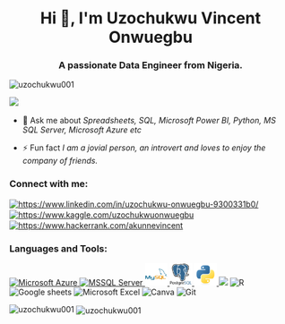 <h1 align="center">Hi 👋, I'm Uzochukwu Vincent Onwuegbu</h1>
<h3 align="center">A passionate Data Engineer from Nigeria.</h3>

<p align="left"> <img src="https://komarev.com/ghpvc/?username=uzochukwu001&label=Profile%20views&color=0e75b6&style=flat" alt="uzochukwu001" /> </p>

<img src="https://internetofbusiness.com/wp-content/uploads/2016/02/big-data-opportunity-300x146.jpg" width="500px">


- 💬 Ask me about *Spreadsheets, SQL, Microsoft Power BI, Python, MS SQL Server, Microsoft Azure etc*

- ⚡ Fun fact *I am a jovial person, an introvert and loves to enjoy the company of friends.*

<h3 align="left">Connect with me:</h3>
<p align="left">
<a href="https://linkedin.com/in/https://www.linkedin.com/in/uzochukwu-onwuegbu-9300331b0/" target="blank"><img align="center" src="https://raw.githubusercontent.com/rahuldkjain/github-profile-readme-generator/master/src/images/icons/Social/linked-in-alt.svg" alt="https://www.linkedin.com/in/uzochukwu-onwuegbu-9300331b0/" height="30" width="40" /></a>
<a href="https://kaggle.com/https://www.kaggle.com/uzochukwuonwuegbu" target="blank"><img align="center" src="https://raw.githubusercontent.com/rahuldkjain/github-profile-readme-generator/master/src/images/icons/Social/kaggle.svg" alt="https://www.kaggle.com/uzochukwuonwuegbu" height="30" width="40" /></a>
<a href="https://www.hackerrank.com/https://www.hackerrank.com/akunnevincent" target="blank"><img align="center" src="https://raw.githubusercontent.com/rahuldkjain/github-profile-readme-generator/master/src/images/icons/Social/hackerrank.svg" alt="https://www.hackerrank.com/akunnevincent" height="30" width="40" /></a>
</p>

<h3 align="left">Languages and Tools:</h3>
<p align="left"> <a href="https://azure.microsoft.com/en-in/" target="_blank" rel="noreferrer"> <img src="https://www.vectorlogo.zone/logos/microsoft_azure/microsoft_azure-icon.svg" alt="Microsoft Azure" width="40" height="40"/> </a> <a href="https://www.microsoft.com/en-us/sql-server" target="_blank" rel="noreferrer"> <img src="https://www.svgrepo.com/show/303229/microsoft-sql-server-logo.svg" alt="MSSQL Server" width="40" height="40"/> </a> <a href="https://www.mysql.com/" target="_blank" rel="noreferrer"> <img src="https://raw.githubusercontent.com/devicons/devicon/master/icons/mysql/mysql-original-wordmark.svg" alt="mysql" width="40" height="40"/> </a> <a href="https://www.postgresql.org" target="_blank" rel="noreferrer"> <img src="https://raw.githubusercontent.com/devicons/devicon/master/icons/postgresql/postgresql-original-wordmark.svg" alt="postgresql" width="40" height="40"/> </a> <a href="https://www.python.org" target="_blank" rel="noreferrer"> <img src="https://raw.githubusercontent.com/devicons/devicon/master/icons/python/python-original.svg" alt="python" width="40" height="40"/> </a> <img src="https://img.shields.io/badge/Tableau-E97627?style=for-the-badge&logo=Tableau&logoColor=white" /> <img src="https://img.shields.io/badge/R-276DC3?style=for-the-badge&logo=r&logoColor=white" alt="R" /> <img src="https://img.shields.io/badge/Google%20Sheets-34A853?style=for-the-badge&logo=google-sheets&logoColor=white" alt="Google sheets" /> <img src="https://img.shields.io/badge/Microsoft_Excel-217346?style=for-the-badge&logo=microsoft-excel&logoColor=white" alt="Microsoft Excel" /> <img src="https://img.shields.io/badge/Canva-%2300C4CC.svg?&style=for-the-badge&logo=Canva&logoColor=white" alt="Canva" /> <img src="https://img.shields.io/badge/GIT-E44C30?style=for-the-badge&logo=git&logoColor=white" alt="Git" </p>

<p><img align="left" src="https://github-readme-stats.vercel.app/api/top-langs?username=uzochukwu001&show_icons=true&locale=en&layout=compact" alt="uzochukwu001" /></p>

<p>&nbsp;<img align="center" src="https://github-readme-stats.vercel.app/api?username=uzochukwu001&show_icons=true&locale=en" alt="uzochukwu001" /></p>
